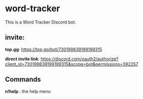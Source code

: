 # word-tracker
This is a Word Tracker Discord bot.

## invite:
   **top.gg**:
      https://top.gg/bot/730199839199199315
        
   **direct invite link**:
      https://discord.com/oauth2/authorize?client_id=730199839199199315&scope=bot&permissions=392257
        
        
## Commands
  **n!help** : the help menu
